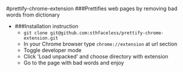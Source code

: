 #prettify-chrome-extension
###Prettifies web pages by removing bad words from dictionary
- ###Installation instruction
    - `git clone git@github.com:sthfaceless/prettify-chrome-extension.git`
    - In your Chrome browser type `chrome://extension` at url section
    - Toggle developer mode
    - Click 'Load unpacked' and choose directory with extension
    - Go to the page with bad words and enjoy